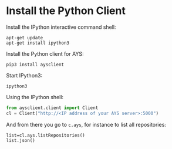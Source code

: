 # Install the Python Client

Install the IPython interactive command shell:
```shell
apt-get update
apt-get install ipython3
```

Install the Python client for AYS:
```shell
pip3 install aysclient
```

Start IPython3:
```shell
ipython3
```

Using the IPython shell:
```python
from aysclient.client import Client
cl = Client("http://<IP address of your AYS server>:5000")
```

And from there you go to `c.ays`, for instance to list all repositories:
```
list=cl.ays.listRepositories()
list.json()
```
